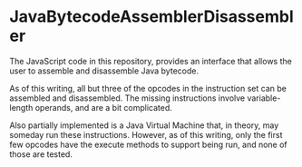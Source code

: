 JavaBytecodeAssemblerDisassembler
=================================

The JavaScript code in this repository, provides an interface
that allows the user to assemble and disassemble Java bytecode.

As of this writing, all but three of the opcodes in the instruction
set can be assembled and disassembled.  The missing instructions
involve variable-length operands, and are a bit complicated.

Also partially implemented is a Java Virtual Machine that,
in theory, may someday run these instructions.  However,
as of this writing, only the first few opcodes have the execute
methods to support being run, and none of those are tested.


